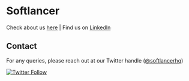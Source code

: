 # Softlancer
 
Check about us [here](https://softlancer.co/) | Find us on [LinkedIn](https://www.linkedin.com/company/softlancer/)

## Contact

For any queries, please reach out at our Twitter handle ([@softlancerhq](https://twitter.com/softlancerhq))

[![Twitter Follow](https://img.shields.io/twitter/follow/softlancerhq.svg?style=social)](https://twitter.com/softlancerhq)
